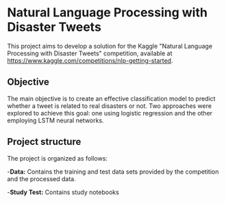 # Natural Language Processing with Disaster Tweets

This project aims to develop a solution for the Kaggle "Natural Language Processing with Disaster Tweets" competition, available at https://www.kaggle.com/competitions/nlp-getting-started.

## Objective
The main objective is to create an effective classification model to predict whether a tweet is related to real disasters or not.
Two approaches were explored to achieve this goal: one using logistic regression and the other employing LSTM neural networks.

## Project structure
The project is organized as follows:

  -**Data:** Contains the training and test data sets provided by the competition and the processed data. 
  
  -**Study Test:** Contains study notebooks
